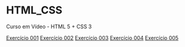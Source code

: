 # HTML_CSS
 Curso em Vídeo - HTML 5 + CSS 3

<a href="https://silsl.github.io/HTML_CSS/EXERCICIOS/001/">Exercício 001</a>
<a href="https://silsl.github.io/HTML_CSS/EXERCICIOS/002/">Exercício 002</a>
<a href="https://silsl.github.io/HTML_CSS/EXERCICIOS/003/">Exercício 003</a>
<a href="https://silsl.github.io/HTML_CSS/EXERCICIOS/004/">Exercício 004</a>
<a href="https://silsl.github.io/HTML_CSS/EXERCICIOS/005/">Exercício 005</a>